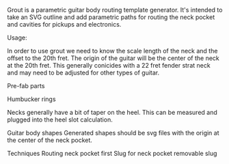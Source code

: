 Grout is a parametric guitar body routing template generator.
It's intended to take an SVG outline and add parametric paths for routing the neck pocket and cavities for pickups and electronics.


Usage:

In order to use grout we need to know the scale length of the neck and the offset to the 20th fret. The origin of the guitar will be the center of the neck at the 20th fret. This generally conicides with a 22 fret fender strat neck and may need to be adjusted for other types of guitar.

Pre-fab parts

Humbucker rings

Necks generally have a bit of taper on the heel. This can be measured and plugged into the heel slot calculation.

Guitar body shapes
Generated shapes should be svg files with the origin at the center of the neck pocket.


Techniques 
Routing neck pocket first
Slug for neck pocket removable slug

